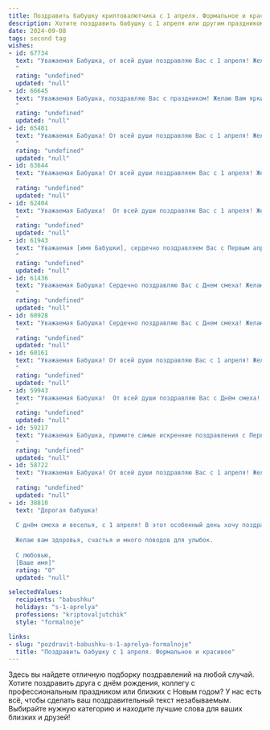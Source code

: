 ```yaml
---
title: Поздравить бабушку криптовалютчика с 1 апреля. Формальное и красивое
description: Хотите поздравить бабушку с 1 апреля или другим праздником? Наш ИИ создаст незабываемое поздравление, а вы обязательно выделитесь среди других.  
date: 2024-09-08
tags: second tag
wishes:
- id: 67734
  text: "Уважаемая Бабушка, от всей души поздравляю Вас с 1 апреля! Желаю Вам крепкого здоровья, оптимизма и новых успехов в сфере криптовалют. Пусть каждый день приносит радость и финансовую стабильность!
  "
  rating: "undefined"
  updated: "null"
- id: 66645
  text: "Уважаемая Бабушка, поздравляю Вас с праздником! Желаю Вам ярких, веселых и позитивных моментов в этот день, а также успехов в Вашем нелёгком, но актуальном деле – криптовалютном бизнесе. Пусть удача всегда сопутствует Вам, а Ваше дело приносит удовлетворение и стабильный доход.
  "
  rating: "undefined"
  updated: "null"
- id: 65401
  text: "Уважаемая Бабушка! От всей души поздравляю Вас с 1 апреля! Желаю Вам крепкого здоровья, оптимизма и благополучия. Пусть Ваш день будет наполнен радостью и приятными сюрпризами.
  "
  rating: "undefined"
  updated: "null"
- id: 63644
  text: "Уважаемая Бабушка! От всей души поздравляем Вас с 1 апреля! Желаем Вам крепкого здоровья, бодрости духа и, конечно же, успехов в Вашей непростой, но увлекательной профессии криптовалютчика. Пусть удача всегда сопутствует Вам в мире цифровых валют!
  "
  rating: "undefined"
  updated: "null"
- id: 62404
  text: "Уважаемая Бабушка!  От всей души поздравляю Вас с 1 апреля! Желаю Вам крепкого здоровья,  удачи в Вашей непростой, но увлекательной сфере криптовалют, а также  радости и  долголетия.
  "
  rating: "undefined"
  updated: "null"
- id: 61943
  text: "Уважаемая [имя Бабушки], сердечно поздравляем Вас с Первым апреля! Желаем Вам крепкого здоровья, бодрости духа и процветания в Вашей непростой, но актуальной профессии криптовалютчика. Пусть удача сопутствует Вам во всех начинаниях, а криптовалютные инвестиции приносят стабильный доход!
  "
  rating: "undefined"
  updated: "null"
- id: 61436
  text: "Уважаемая Бабушка! Сердечно поздравляю Вас с Днем смеха! Желаю Вам крепкого здоровья,  неиссякаемого оптимизма и ярких моментов,  чтобы  каждый день был  наполнен  радостью и  позитивом!  Пусть  Ваша  жизнь  будет  такой  же  устойчивой,  как  криптовалютный  рынок,  и  приносит  Вам  только  прибыль  и  благополучие!
  "
  rating: "undefined"
  updated: "null"
- id: 60928
  text: "Уважаемая Бабушка! Сердечно поздравляю Вас с Днем смеха! Желаю Вам весеннего настроения, ярких впечатлений и, конечно же, процветания в вашем новом амплуа криптовалютчика. Пусть удача всегда сопутствует Вам в мире цифровых валют!
  "
  rating: "undefined"
  updated: "null"
- id: 60161
  text: "Уважаемая Бабушка! От всей души поздравляю Вас с 1 апреля! Желаю, чтобы Ваша жизнь была полна радости, здоровья и  благополучия. Пусть Ваши знания и опыт  криптовалютного рынка всегда будут ценными и приносить Вам успех.
  "
  rating: "undefined"
  updated: "null"
- id: 59943
  text: "Уважаемая Бабушка!  От всей души поздравляю Вас с Днём смеха! Пусть этот день принесёт Вам только позитивные эмоции, улыбки и радость! Желаю Вам крепкого здоровья, благополучия и  успехов  в Вашей профессии!
  "
  rating: "undefined"
  updated: "null"
- id: 59217
  text: "Уважаемая Бабушка, примите самые искренние поздравления с Первым апреля! Желаем Вам крепкого здоровья, радости и благополучия! Пусть этот день принесет новые идеи и вдохновение в Вашей деятельности, а криптовалютные рынки продолжат радовать Вас своим динамичным развитием.
  "
  rating: "undefined"
  updated: "null"
- id: 58722
  text: "Уважаемая Бабушка! От всей души поздравляю Вас с 1 апреля! Желаю Вам крепкого здоровья, долголетия и, конечно же, успехов в Вашей непростой, но увлекательной профессии криптовалютчика. Пусть все Ваши инвестиции принесут Вам долгожданные плоды, а цифровые активы будут расти в цене!
  "
  rating: "undefined"
  updated: "null"
- id: 38810
  text: "Дорогая бабушка!
  
  С днём смеха и веселья, с 1 апреля! В этот особенный день хочу поздравить вас и выразить свою искреннюю благодарность за ту мудрость и тепло, которые вы щедро делитесь с нами. Ваша профессия криптовалютчика — это удивительный пример адаптивности и смелости в современных реалиях. Пусть каждый новый день приносит вам радость, новые открытия и успехи в вашем увлекательном деле!
  
  Желаю вам здоровья, счастья и много поводов для улыбок.
  
  С любовью,
  [Ваше имя]"
  rating: "0"
  updated: "null"

selectedValues:
  recipients: "babushku"
  holidays: "s-1-aprelya"
  professions: "kriptovaljutchik"
  style: "formalnoje"

links:
- slug: "pozdravit-babushku-s-1-aprelya-formalnoje"
  title: "Поздравить бабушку с 1 апреля. Формальное и красивое"
---
```


Здесь вы найдете отличную подборку поздравлений на любой случай. 
Хотите поздравить друга с днём рождения, коллегу с профессиональным праздником или близких с Новым годом? У нас есть всё, чтобы сделать ваш поздравительный текст незабываемым. Выбирайте нужную категорию и находите лучшие слова для ваших близких и друзей!
